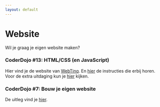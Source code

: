 ```yaml
---
layout: default
---
```

Website
=======
Wil je graag je eigen website maken?

### CoderDojo #13: HTML/CSS (en JavaScript)
Hier vind je de website van <a href="https://www.webtinq.nl">WebTinq</a>. En <a href="https://webtinq.nl/download/instruction">hier</a> de instructies die erbij horen.<br />
Voor de extra uitdaging kun je <a href="https://webtinq.nl/coderdojo-arnhem">hier</a> kijken.

### CoderDojo #7: Bouw je eigen website
De uitleg vind je [hier](/2017/02/17/html).